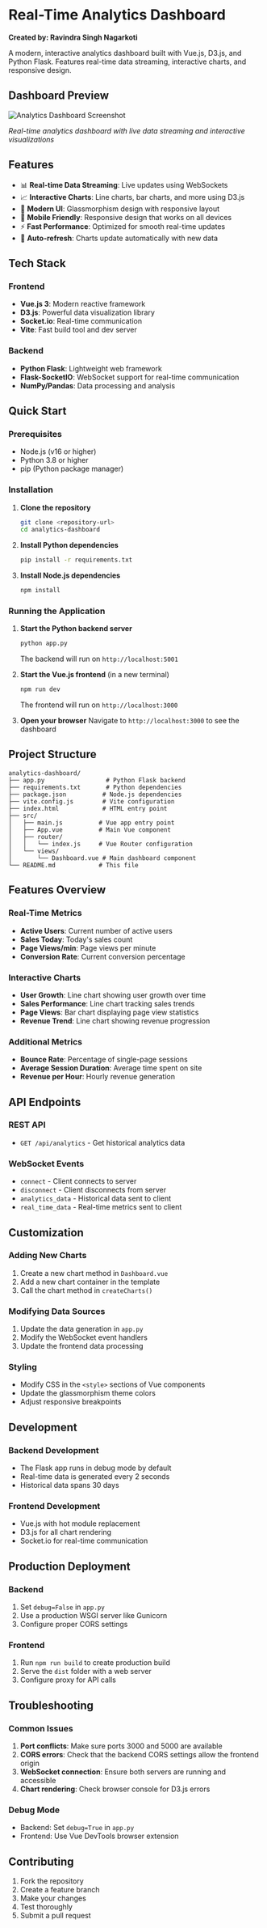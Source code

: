 # Real-Time Analytics Dashboard

**Created by: Ravindra Singh Nagarkoti**

A modern, interactive analytics dashboard built with Vue.js, D3.js, and Python Flask. Features real-time data streaming, interactive charts, and responsive design.

## Dashboard Preview

![Analytics Dashboard Screenshot](dashboard-screenshot.png)

*Real-time analytics dashboard with live data streaming and interactive visualizations*

## Features

- 📊 **Real-time Data Streaming**: Live updates using WebSockets
- 📈 **Interactive Charts**: Line charts, bar charts, and more using D3.js
- 🎨 **Modern UI**: Glassmorphism design with responsive layout
- 📱 **Mobile Friendly**: Responsive design that works on all devices
- ⚡ **Fast Performance**: Optimized for smooth real-time updates
- 🔄 **Auto-refresh**: Charts update automatically with new data

## Tech Stack

### Frontend
- **Vue.js 3**: Modern reactive framework
- **D3.js**: Powerful data visualization library
- **Socket.io**: Real-time communication
- **Vite**: Fast build tool and dev server

### Backend
- **Python Flask**: Lightweight web framework
- **Flask-SocketIO**: WebSocket support for real-time communication
- **NumPy/Pandas**: Data processing and analysis

## Quick Start

### Prerequisites
- Node.js (v16 or higher)
- Python 3.8 or higher
- pip (Python package manager)

### Installation

1. **Clone the repository**
   ```bash
   git clone <repository-url>
   cd analytics-dashboard
   ```

2. **Install Python dependencies**
   ```bash
   pip install -r requirements.txt
   ```

3. **Install Node.js dependencies**
   ```bash
   npm install
   ```

### Running the Application

1. **Start the Python backend server**
   ```bash
   python app.py
   ```
   The backend will run on `http://localhost:5001`

2. **Start the Vue.js frontend** (in a new terminal)
   ```bash
   npm run dev
   ```
   The frontend will run on `http://localhost:3000`

3. **Open your browser**
   Navigate to `http://localhost:3000` to see the dashboard

## Project Structure

```
analytics-dashboard/
├── app.py                 # Python Flask backend
├── requirements.txt       # Python dependencies
├── package.json          # Node.js dependencies
├── vite.config.js        # Vite configuration
├── index.html            # HTML entry point
├── src/
│   ├── main.js          # Vue app entry point
│   ├── App.vue          # Main Vue component
│   ├── router/
│   │   └── index.js     # Vue Router configuration
│   └── views/
│       └── Dashboard.vue # Main dashboard component
└── README.md            # This file
```

## Features Overview

### Real-Time Metrics
- **Active Users**: Current number of active users
- **Sales Today**: Today's sales count
- **Page Views/min**: Page views per minute
- **Conversion Rate**: Current conversion percentage

### Interactive Charts
- **User Growth**: Line chart showing user growth over time
- **Sales Performance**: Line chart tracking sales trends
- **Page Views**: Bar chart displaying page view statistics
- **Revenue Trend**: Line chart showing revenue progression

### Additional Metrics
- **Bounce Rate**: Percentage of single-page sessions
- **Average Session Duration**: Average time spent on site
- **Revenue per Hour**: Hourly revenue generation

## API Endpoints

### REST API
- `GET /api/analytics` - Get historical analytics data

### WebSocket Events
- `connect` - Client connects to server
- `disconnect` - Client disconnects from server
- `analytics_data` - Historical data sent to client
- `real_time_data` - Real-time metrics sent to client

## Customization

### Adding New Charts
1. Create a new chart method in `Dashboard.vue`
2. Add a new chart container in the template
3. Call the chart method in `createCharts()`

### Modifying Data Sources
1. Update the data generation in `app.py`
2. Modify the WebSocket event handlers
3. Update the frontend data processing

### Styling
- Modify CSS in the `<style>` sections of Vue components
- Update the glassmorphism theme colors
- Adjust responsive breakpoints

## Development

### Backend Development
- The Flask app runs in debug mode by default
- Real-time data is generated every 2 seconds
- Historical data spans 30 days

### Frontend Development
- Vue.js with hot module replacement
- D3.js for all chart rendering
- Socket.io for real-time communication

## Production Deployment

### Backend
1. Set `debug=False` in `app.py`
2. Use a production WSGI server like Gunicorn
3. Configure proper CORS settings

### Frontend
1. Run `npm run build` to create production build
2. Serve the `dist` folder with a web server
3. Configure proxy for API calls

## Troubleshooting

### Common Issues

1. **Port conflicts**: Make sure ports 3000 and 5000 are available
2. **CORS errors**: Check that the backend CORS settings allow the frontend origin
3. **WebSocket connection**: Ensure both servers are running and accessible
4. **Chart rendering**: Check browser console for D3.js errors

### Debug Mode
- Backend: Set `debug=True` in `app.py`
- Frontend: Use Vue DevTools browser extension

## Contributing

1. Fork the repository
2. Create a feature branch
3. Make your changes
4. Test thoroughly
5. Submit a pull request
